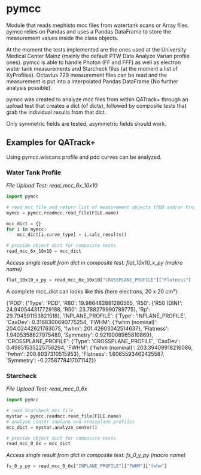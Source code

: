 # pymcc
Module that reads mephisto mcc files from watertank scans or Array files. pymcc relies on Pandas and uses a Pandas DataFrame to store the measurement values inside the class objects. 

At the moment the tests implemented are the ones used at the University Medical Center Mainz (mainly the default PTW Data Analyze Varian profile ones). pymcc is able to handle Photon (FF and FFF) as well as electron water tank measurements and Starcheck files (at the moment a list of XyProfiles). Octavius 729 measurement files can be read and the measurement is put into a interpolated Pandas DataFrame (No further analysis possible).

pymcc was created to analyze mcc files from within QATrack+ through an upload test that creates a dict (of dicts), followed by composite tests that grab the individual results from that dict.

Only symmetric fields are tested, asymmetric fields should work.

## Examples for QATrack+

Using pymcc.wtscans profile and pdd curves can be analyzed. 

### Water Tank Profile
*File Upload Test: read_mcc_6x_10x10*
```Python
import pymcc

# read mcc file and return list of measurement objects (PDD and/or Profiles)
mymcc = pymcc.readmcc.read_file(FILE.name)

mcc_dict = {}
for i in mymcc:
    mcc_dict[i.curve_type] = i.calc_results()

# provide object dict for composite tests
read_mcc_6x_10x10 = mcc_dict
```

*Access single result from dict in composite test: flat_10x10_x_py (makro name)*
```Python
flat_10x10_x_py = read_mcc_6x_10x10["CROSSPLANE_PROFILE"]["Flatness"]
```

A complete mcc_dict can looks like this (here electrons, 20 x 20 cm²):

{'PDD': {'Type': 'PDD', 'R80': 19.986482881280565, 'R50': {'R50 (DIN)': 24.940544317729188, 'R50': 23.788279990789775}, 'Rp': 29.794591153821518}, 
'INPLANE_PROFILE': {'Type': 'INPLANE_PROFILE', 'CaxDev': 0.3168300690775254, 'FWHM': {'fwhm (nominal)': 204.02442621763075, 'fwhm': 201.42603042514637}, 'Flatness': 1.9405358627975489, 'Symmetry': 0.9219008965810869}, 
'CROSSPLANE_PROFILE': {'Type': 'CROSSPLANE_PROFILE', 'CaxDev': 0.49851535225756294, 'FWHM': {'fwhm (nominal)': 203.39409918216086, 'fwhm': 200.8037310515953}, 'Flatness': 1.6065593462425587, 'Symmetry': -0.2758778417071142}}


### Starcheck
*File Upload Test: read_mcc_0_6x*
```Python
import pymcc

# read Starcheck mcc file
mystar = pymcc.readmcc.read_file(FILE.name)
# analyze center inplane and crossplane profiles
mcc_dict = mystar.analyze_center()

# provide object dict for composite tests
read_mcc_0_6x = mcc_dict

```
*Access single result from dict in composite test: fs_0_y_py (macro name)*
```Python
fs_0_y_py = read_mcc_0_6x["INPLANE_PROFILE"]["FWHM"]["fwhm"]
```
